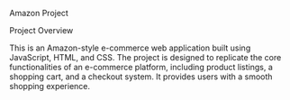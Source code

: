 Amazon Project

Project Overview

This is an Amazon-style e-commerce web application built using JavaScript, HTML, and CSS. 
The project is designed to replicate the core functionalities of an e-commerce platform, including product listings,
a shopping cart, and a checkout system.
It provides users with a smooth shopping experience.
